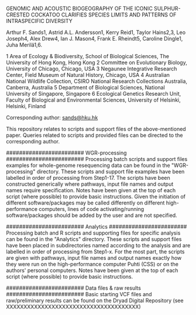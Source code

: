 GENOMIC AND ACOUSTIC BIOGEOGRAPHY OF THE ICONIC SULPHUR-CRESTED COCKATOO CLARIFIES SPECIES LIMITS AND PATTERNS OF INTRASPECIFIC DIVERSITY

Arthur F. Sands1, Astrid A.L. Andersson1, Kerry Reid1, Taylor Hains2,3, Leo Joseph4, Alex Drew4, Ian J. Mason4, Frank E. Rheindt5, Caroline Dingle1, Juha Merilä1,6.

1 Area of Ecology & Biodiversity, School of Biological Sciences, The University of Hong Kong, Hong Kong
2 Committee on Evolutionary Biology, University of Chicago, Chicago, USA
3 Negaunee Integrative Research Center, Field Museum of Natural History, Chicago, USA
4 Australian National Wildlife Collection, CSIRO National Research Collections Australia, Canberra, Australia
5 Department of Biological Sciences, National University of Singapore, Singapore
6 Ecological Genetics Research Unit, Faculty of Biological and Environmental Sciences, University of Helsinki, Helsinki, Finland

Corresponding author: sands@hku.hk


This repository relates to scripts and support files of the above-mentioned paper. 
Queries related to scripts and provided files can be directed to the corresponding author. 

########################
WGR-processing
########################
Processing batch scripts and support files examples for whole-genome resequencing data can be found in the "WGR-processing" directory. 
These scripts and support file examples have been labelled in order of processing from Step1-17. 
The scripts have been constructed generically where pathways, input file names and output names require specification. 
Notes have been given at the top of each script (where possible) to provide basic instructions.
Given the initiation of different software/packages may be called differently on different high-performance computers, lines of code activating/running software/packages should be added by the user and are not specified.


########################
Analytics
########################
Processing batch and R scripts and supporting files for specific analysis can be found in the "Analytics" directory. 
These scripts and support files have been placed in subdirectories named according to the analysis and are labelled in order of processing from Step1-x. 
For the most part, the scripts are given with pathways, input file names and output names exactly how they were run on the high-performance computer Puhti (CSS) or on the authors' personal computers. 
Notes have been given at the top of each script (where possible) to provide basic instructions.

########################
Data files & raw results
########################
Basic starting VCF files and raw/preliminary results can be found on the Dryad Digital Repository (see XXXXXXXXXXXXXXXXXXXXXXXXXXXXXXXXXXXXXX) 
